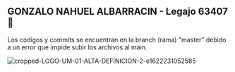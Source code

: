 ## GONZALO NAHUEL ALBARRACIN - Legajo 63407 :orangutan:

Los codigos y commits se encuentran en la branch (rama) "master" debido a un error que impide subir los archivos al main.



![cropped-LOGO-UM-01-ALTA-DEFINICION-2-e1622231052585](https://github.com/um-computacion-tm/recursion-y-kwargs-GALBARRACIN/assets/114586053/19f48123-7902-4037-8604-f4ea71ac8929)
